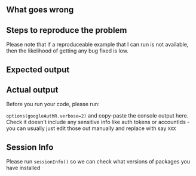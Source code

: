 ## What goes wrong


## Steps to reproduce the problem
Please note that if a reproduceable example that I can run is not available, then the likelihood of getting any bug fixed is low. 



## Expected output



## Actual output

Before you run your code, please run:

`options(googleAuthR.verbose=2)` and copy-paste the console output here.  
Check it doesn't include any sensitive info like auth tokens or accountIds - you can usually just edit those out manually and replace with say `XXX`



## Session Info

Please run `sessionInfo()` so we can check what versions of packages you have installed
